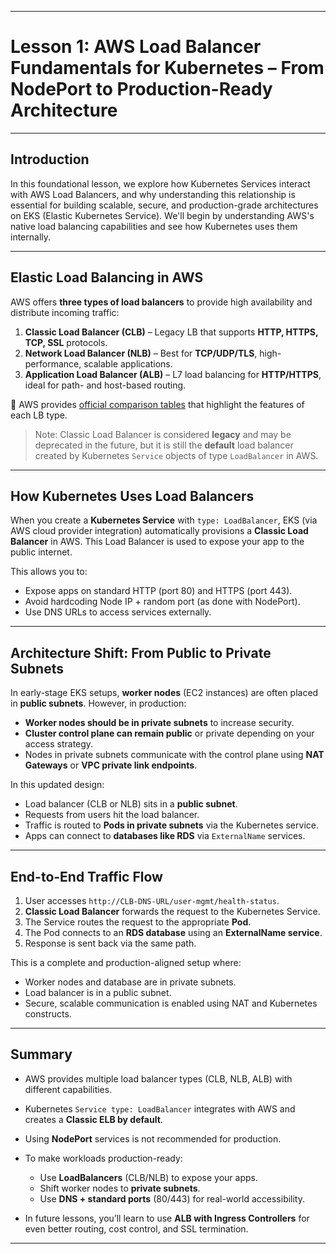 
---

#  **Lesson 1: AWS Load Balancer Fundamentals for Kubernetes – From NodePort to Production-Ready Architecture**

---

##  **Introduction**

In this foundational lesson, we explore how Kubernetes Services interact with AWS Load Balancers, and why understanding this relationship is essential for building scalable, secure, and production-grade architectures on EKS (Elastic Kubernetes Service). We'll begin by understanding AWS's native load balancing capabilities and see how Kubernetes uses them internally.

---

##  **Elastic Load Balancing in AWS**

AWS offers **three types of load balancers** to provide high availability and distribute incoming traffic:

1. **Classic Load Balancer (CLB)** – Legacy LB that supports **HTTP, HTTPS, TCP, SSL** protocols.
2. **Network Load Balancer (NLB)** – Best for **TCP/UDP/TLS**, high-performance, scalable applications.
3. **Application Load Balancer (ALB)** – L7 load balancing for **HTTP/HTTPS**, ideal for path- and host-based routing.

🔗 AWS provides [official comparison tables](https://docs.aws.amazon.com/elasticloadbalancing/latest/userguide/elb-types.html) that highlight the features of each LB type.

>  Note: Classic Load Balancer is considered **legacy** and may be deprecated in the future, but it is still the **default** load balancer created by Kubernetes `Service` objects of type `LoadBalancer` in AWS.

---

##  **How Kubernetes Uses Load Balancers**

When you create a **Kubernetes Service** with `type: LoadBalancer`, EKS (via AWS cloud provider integration) automatically provisions a **Classic Load Balancer** in AWS. This Load Balancer is used to expose your app to the public internet.

This allows you to:

* Expose apps on standard HTTP (port 80) and HTTPS (port 443).
* Avoid hardcoding Node IP + random port (as done with NodePort).
* Use DNS URLs to access services externally.

---

##  **Architecture Shift: From Public to Private Subnets**

In early-stage EKS setups, **worker nodes** (EC2 instances) are often placed in **public subnets**. However, in production:

* **Worker nodes should be in private subnets** to increase security.
* **Cluster control plane can remain public** or private depending on your access strategy.
* Nodes in private subnets communicate with the control plane using **NAT Gateways** or **VPC private link endpoints**.

In this updated design:

* Load balancer (CLB or NLB) sits in a **public subnet**.
* Requests from users hit the load balancer.
* Traffic is routed to **Pods in private subnets** via the Kubernetes service.
* Apps can connect to **databases like RDS** via `ExternalName` services.

---

##  **End-to-End Traffic Flow**

1. User accesses `http://CLB-DNS-URL/user-mgmt/health-status`.
2. **Classic Load Balancer** forwards the request to the Kubernetes Service.
3. The Service routes the request to the appropriate **Pod**.
4. The Pod connects to an **RDS database** using an **ExternalName service**.
5. Response is sent back via the same path.

This is a complete and production-aligned setup where:

* Worker nodes and database are in private subnets.
* Load balancer is in a public subnet.
* Secure, scalable communication is enabled using NAT and Kubernetes constructs.

---

##  **Summary**

* AWS provides multiple load balancer types (CLB, NLB, ALB) with different capabilities.
* Kubernetes `Service type: LoadBalancer` integrates with AWS and creates a **Classic ELB by default**.
* Using **NodePort** services is not recommended for production.
* To make workloads production-ready:

  * Use **LoadBalancers** (CLB/NLB) to expose your apps.
  * Shift worker nodes to **private subnets**.
  * Use **DNS + standard ports** (80/443) for real-world accessibility.
* In future lessons, you’ll learn to use **ALB with Ingress Controllers** for even better routing, cost control, and SSL termination.

---

